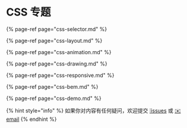 # CSS 专题

{% page-ref page="css-selector.md" %}

{% page-ref page="css-layout.md" %}

{% page-ref page="css-animation.md" %}

{% page-ref page="css-drawing.md" %}

{% page-ref page="css-responsive.md" %}

{% page-ref page="css-bem.md" %}

{% page-ref page="css-demo.md" %}

{% hint style="info" %}
如果你对内容有任何疑问，欢迎提交 [❕issues](https://github.com/MrEnvision/Front-end_learning_notes/issues) 或 [ ✉️ email](mailto:EnvisionShen@gmail.com)
{% endhint %}

